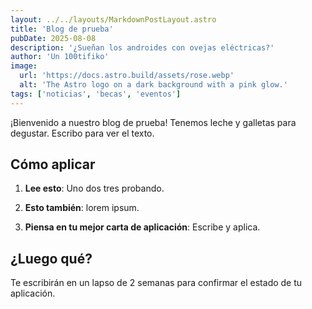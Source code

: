 ```yaml
---
layout: ../../layouts/MarkdownPostLayout.astro
title: 'Blog de prueba'
pubDate: 2025-08-08
description: '¿Sueñan los androides con ovejas eléctricas?'
author: 'Un 100tifiko'
image:
  url: 'https://docs.astro.build/assets/rose.webp'
  alt: 'The Astro logo on a dark background with a pink glow.'
tags: ['noticias', 'becas', 'eventos']
---
```


¡Bienvenido a nuestro blog de prueba! Tenemos leche y galletas para degustar. Escribo para ver el texto.

## Cómo aplicar

1. **Lee esto**: Uno dos tres probando.

2. **Esto también**: lorem ipsum.

3. **Piensa en tu mejor carta de aplicación**: Escribe y aplica.

## ¿Luego qué?

Te escribirán en un lapso de 2 semanas para confirmar el estado de tu aplicación.
